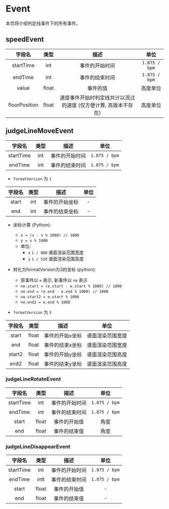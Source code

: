 # Event

本页将介绍判定线事件下的所有事件。

## speedEvent

|      字段名      |  类型   |                 描述                  |      单位       |
|:-------------:|:-----:|:-----------------------------------:|:-------------:|
|   startTime   | int |               事件的开始时间               | `1.875 / bpm` |
|    endTime    | int |               事件的结束时间               | `1.875 / bpm` |
|     value     | float |                事件的值                 |     高度单位      |
| floorPosition | float | 速度事件开始时判定线共计以流过的速度  (仅方便计算, 高版本不存在) |     高度单位      |

## judgeLineMoveEvent

|    字段名    |  类型   |   描述    |      单位       |
|:---------:|:-----:|:-------:|:-------------:|
| startTime | int | 事件的开始时间 | `1.875 / bpm` |
|  endTime  | int | 事件的结束时间 | `1.875 / bpm` |

- `formatVersion` 为 `1`

|  字段名  | 类型  |   描述    | 单位 |
|:-----:|:---:|:-------:|:--:|
| start | int | 事件的开始坐标 | -  |
|  end  | int | 事件的结束坐标 | -  |

- 坐标计算 (Python):
    - `x = (v - v % 1000) // 1000`
    - `y = v % 1000`
    - 单位:
        - `x` `1 / 880` 谱面渲染范围宽度
        - `y` `1 / 520` 谱面渲染范围高度
- 转化为formatVersion为3的坐标 (python):
    - 原事件以 `e` 表示, 新事件以 `ne` 表示
    - `ne.start = (e.start - e.start % 1000) // 1000`
    - `ne.end = (e.end - e.end % 1000) // 1000`
    - `ne.start2 = e.start % 1000`
    - `ne.end2 = e.end % 1000`

- `formatVersion` 为 `3`

|  字段名   |  类型   |   描述    |    单位    |
|:------:|:-----:|:-------:|:--------:|
| start  | float | 事件的开始x坐标 | 谱面渲染范围宽度 |
|  end   | float | 事件的结束x坐标 | 谱面渲染范围宽度 |
| start2 | float | 事件的开始y坐标 | 谱面渲染范围高度 |
|  end2  | float | 事件的结束y坐标 | 谱面渲染范围高度 |

### judgeLineRotateEvent

|    字段名    |  类型   |   描述    |      单位       |
|:---------:|:-----:|:-------:|:-------------:|
| startTime | int | 事件的开始时间 | `1.875 / bpm` |
|  endTime  | int | 事件的结束时间 | `1.875 / bpm` |
|   start   | float | 事件的开始值  |      角度       |
|    end    | float | 事件的结束值  |      角度       |

### judgeLineDisappearEvent

|    字段名    |  类型   |   描述    |      单位       |
|:---------:|:-----:|:-------:|:-------------:|
| startTime | int | 事件的开始时间 | `1.875 / bpm` |
|  endTime  | intt | 事件的结束时间 | `1.875 / bpm` |
|   start   | float | 事件的开始值  |       -       |
|    end    | float | 事件的结束值  |       -       |
